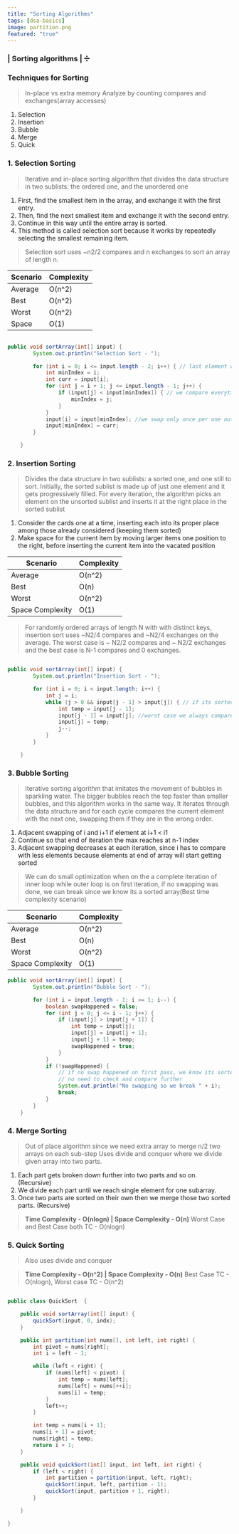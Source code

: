 ```yaml
---
title: "Sorting Algorithms"
tags: [dsa-basics]
image: partition.png
featured: "true"
---
```


### | Sorting algorithms | :heavy_division_sign:

### Techniques for Sorting

> In-place vs extra memory
> Analyze by counting compares and exchanges(array accesses) 

1. Selection
2. Insertion
3. Bubble
4. Merge
5. Quick

### 1. Selection Sorting

> Iterative and in-place sorting algorithm that divides the data structure in two sublists: the ordered one, and the unordered one

1. First, find the smallest item in the array, and exchange it with the first entry. 
2. Then, find the next smallest item and exchange it with the second entry. 
3. Continue in this way until the entire array is sorted. 
4. This method is called selection sort because it works by repeatedly selecting the smallest remaining item.

> Selection sort uses ~n2/2 compares and n exchanges to sort an array of length n.

Scenario             | Complexity |
------------------|--------|
Average | O(n^2)
Best 	| O(n^2)
Worst 	| O(n^2)
Space   |	O(1)

```java

public void sortArray(int[] input) {
		System.out.println("Selection Sort - ");

		for (int i = 0; i <= input.length - 2; i++) { // last element will be already sorted when we finish for second last
			int minIndex = i;
			int curr = input[i];
			for (int j = i + 1; j <= input.length - 1; j++) {
				if (input[j] < input[minIndex]) { // we compare everytime hence O(n^2) in total
					minIndex = j;
				}
			}
			input[i] = input[minIndex]; //we swap only once per one outer loop hence n exchange
			input[minIndex] = curr;
		}

	}
```

### 2. Insertion Sorting

>Divides the data structure in two sublists: a sorted one, and one still to sort. 
Initially, the sorted sublist is made up of just one element and it gets progressively filled. 
For every iteration, the algorithm picks an element on the unsorted sublist and inserts it at the right place in the sorted sublist

1. Consider the cards one at a time, inserting each into its proper place among those already considered (keeping them sorted)
2. Make space for the current item by moving larger items one position to the right, before inserting the current item into the vacated position

Scenario             | Complexity |
------------------|--------|
Average | O(n^2)
Best 	| O(n)
Worst 	| O(n^2)
Space Complexity |	O(1)

>For randomly ordered arrays of length N with with distinct keys, insertion sort uses ~N2/4 compares and ~N2/4 exchanges on the average. 
The worst case is ~ N2/2 compares and ~ N2/2 exchanges and the best case is N-1 compares and 0 exchanges.

```java

public void sortArray(int[] input) {
		System.out.println("Insertion Sort - ");

		for (int i = 0; i < input.length; i++) {
			int j = i;
			while (j > 0 && input[j - 1] > input[j]) { // if its sorted array then this while block will not be executed making only N compares and no exchanges hence O(N)
				int temp = input[j - 1]; 
				input[j - 1] = input[j]; //worst case we always compare and exchange for every element with others at every iteration, hence O(n^2)
				input[j] = temp;
				j--;
			}
		}

	}
```

### 3. Bubble Sorting

> Iterative sorting algorithm that imitates the movement of bubbles in sparkling water.
> The bigger bubbles reach the top faster than smaller bubbles, and this algorithm works in the same way. 
> It iterates through the data structure and for each cycle compares the current element with the next one, swapping them if they are in the wrong order.

1. Adjacent swapping of i and i+1 if element at i+1 < i1
2. Continue so that end of iteration the max reaches at n-1 index
3. Adjacent swapping decreases at each iteration, since i has to compare with less elements because elements at end of array will start getting sorted
   
> We can do small optimization when on the a complete iteration of inner loop while outer loop is on first iteration, if no swapping was done, we can break since we know its a sorted array(Best time complexity scenario)
   
Scenario             | Complexity |
------------------|--------|
Average | O(n^2)
Best 	| O(n)
Worst 	| O(n^2)
Space Complexity |	O(1)

``` java
public void sortArray(int[] input) {
		System.out.println("Bubble Sort - ");

		for (int i = input.length - 1; i >= 1; i--) {
			boolean swapHappened = false;
			for (int j = 0; j <= i - 1; j++) {
				if (input[j] > input[j + 1]) {
					int temp = input[j];
					input[j] = input[j + 1];
					input[j + 1] = temp;
					swapHappened = true;
				}
			}
			if (!swapHappened) {
				// if no swap happened on first pass, we know its sorted array
				// no need to check and compare further
				System.out.println("No swapping so we break " + i);
				break;
			}
		}
	}

```

### 4. Merge Sorting

> Out of place algorithm since we need extra array to merge n/2 two arrays on each sub-step
> Uses divide and conquer where we divide given array into two parts.

1. Each part gets broken down further into two parts and so on. (Recursive)
2. We divide each part until we reach single element for one subarray.
3. Once two parts are sorted on their own then we merge those two sorted parts. (Recursive)

> **Time Complexity - O(nlogn) | Space Complexity - O(n)**
Worst Case and Best Case both TC - O(nlogn)


### 5. Quick Sorting

> Also uses divide and conquer

> **Time Complexity - O(n^2) | Space Complexity - O(n)**
Best Case TC - O(nlogn), Worst case TC - O(n^2)

```java

public class QuickSort  {

    public void sortArray(int[] input) {
		quickSort(input, 0, indx);
	}

	public int partition(int nums[], int left, int right) {
		int pivot = nums[right];
		int i = left - 1;

		while (left < right) {
			if (nums[left] < pivot) {
				int temp = nums[left];
				nums[left] = nums[++i];
				nums[i] = temp;
			}
			left++;
		}

		int temp = nums[i + 1];
		nums[i + 1] = pivot;
		nums[right] = temp;
		return i + 1;
	}

	public void quickSort(int[] input, int left, int right) {
		if (left < right) {
			int partition = partition(input, left, right);
			quickSort(input, left, partition - 1);
			quickSort(input, partition + 1, right);
		}

	}

}



```